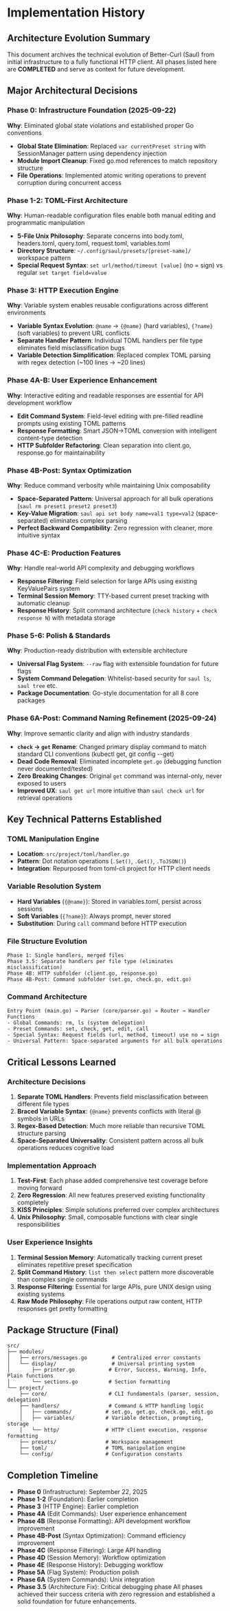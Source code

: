# Implementation History

<!-- Completed phases moved from implementation-plan.md in chronological order.
Use this to understand the evolution and building blocks of this project. -->

## Architecture Evolution Summary

This document archives the technical evolution of Better-Curl (Saul) from initial infrastructure to a fully functional HTTP client. All phases listed here are **COMPLETED** and serve as context for future development.

## Major Architectural Decisions

### Phase 0: Infrastructure Foundation (2025-09-22)
**Why**: Eliminated global state violations and established proper Go conventions
- **Global State Elimination**: Replaced `var currentPreset string` with SessionManager pattern using dependency injection
- **Module Import Cleanup**: Fixed go.mod references to match repository structure
- **File Operations**: Implemented atomic writing operations to prevent corruption during concurrent access

### Phase 1-2: TOML-First Architecture
**Why**: Human-readable configuration files enable both manual editing and programmatic manipulation
- **5-File Unix Philosophy**: Separate concerns into body.toml, headers.toml, query.toml, request.toml, variables.toml
- **Directory Structure**: `~/.config/saul/presets/[preset-name]/` workspace pattern
- **Special Request Syntax**: `set url/method/timeout [value]` (no = sign) vs regular `set target field=value`

### Phase 3: HTTP Execution Engine
**Why**: Variable system enables reusable configurations across different environments
- **Variable Syntax Evolution**: `@name` → `{@name}` (hard variables), `{?name}` (soft variables) to prevent URL conflicts
- **Separate Handler Pattern**: Individual TOML handlers per file type eliminates field misclassification bugs
- **Variable Detection Simplification**: Replaced complex TOML parsing with regex detection (~100 lines → ~20 lines)

### Phase 4A-B: User Experience Enhancement
**Why**: Interactive editing and readable responses are essential for API development workflow
- **Edit Command System**: Field-level editing with pre-filled readline prompts using existing TOML patterns
- **Response Formatting**: Smart JSON→TOML conversion with intelligent content-type detection
- **HTTP Subfolder Refactoring**: Clean separation into client.go, response.go for maintainability

### Phase 4B-Post: Syntax Optimization
**Why**: Reduce command verbosity while maintaining Unix composability
- **Space-Separated Pattern**: Universal approach for all bulk operations (`saul rm preset1 preset2 preset3`)
- **Key-Value Migration**: `saul api set body name=val1 type=val2` (space-separated) eliminates complex parsing
- **Perfect Backward Compatibility**: Zero regression with cleaner, more intuitive syntax

### Phase 4C-E: Production Features
**Why**: Handle real-world API complexity and debugging workflows
- **Response Filtering**: Field selection for large APIs using existing KeyValuePairs system
- **Terminal Session Memory**: TTY-based current preset tracking with automatic cleanup
- **Response History**: Split command architecture (`check history` + `check response N`) with metadata storage

### Phase 5-6: Polish & Standards
**Why**: Production-ready distribution with extensible architecture
- **Universal Flag System**: `--raw` flag with extensible foundation for future flags
- **System Command Delegation**: Whitelist-based security for `saul ls`, `saul tree` etc.
- **Package Documentation**: Go-style documentation for all 8 core packages

### Phase 6A-Post: Command Naming Refinement (2025-09-24)
**Why**: Improve semantic clarity and align with industry standards
- **`check` → `get` Rename**: Changed primary display command to match standard CLI conventions (kubectl get, git config --get)
- **Dead Code Removal**: Eliminated incomplete `get.go` (debugging function never documented/tested)
- **Zero Breaking Changes**: Original `get` command was internal-only, never exposed to users
- **Improved UX**: `saul get url` more intuitive than `saul check url` for retrieval operations

## Key Technical Patterns Established

### TOML Manipulation Engine
- **Location**: `src/project/toml/handler.go`
- **Pattern**: Dot notation operations (`.Set()`, `.Get()`, `.ToJSON()`)
- **Integration**: Repurposed from toml-cli project for HTTP client needs

### Variable Resolution System
- **Hard Variables** (`{@name}`): Stored in variables.toml, persist across sessions
- **Soft Variables** (`{?name}`): Always prompt, never stored
- **Substitution**: During `call` command before HTTP execution

### File Structure Evolution
```
Phase 1: Single handlers, merged files
Phase 3.5: Separate handlers per file type (eliminates misclassification)
Phase 4B: HTTP subfolder (client.go, response.go)
Phase 4B-Post: Command subfolder (set.go, check.go, edit.go)
```

### Command Architecture
```
Entry Point (main.go) → Parser (core/parser.go) → Router → Handler Functions
- Global Commands: rm, ls (system delegation)
- Preset Commands: set, check, get, edit, call
- Special Syntax: Request fields (url, method, timeout) use no = sign
- Universal Pattern: Space-separated arguments for all bulk operations
```

## Critical Lessons Learned

### Architecture Decisions
1. **Separate TOML Handlers**: Prevents field misclassification between different file types
2. **Braced Variable Syntax**: `{@name}` prevents conflicts with literal @ symbols in URLs
3. **Regex-Based Detection**: Much more reliable than recursive TOML structure parsing
4. **Space-Separated Universality**: Consistent pattern across all bulk operations reduces cognitive load

### Implementation Approach
1. **Test-First**: Each phase added comprehensive test coverage before moving forward
2. **Zero Regression**: All new features preserved existing functionality completely
3. **KISS Principles**: Simple solutions preferred over complex architectures
4. **Unix Philosophy**: Small, composable functions with clear single responsibilities

### User Experience Insights
1. **Terminal Session Memory**: Automatically tracking current preset eliminates repetitive preset specification
2. **Split Command History**: `list then select` pattern more discoverable than complex single commands
3. **Response Filtering**: Essential for large APIs, pure UNIX design using existing systems
4. **Raw Mode Philosophy**: File operations output raw content, HTTP responses get pretty formatting

## Package Structure (Final)
```
src/
├── modules/
│   ├── errors/messages.go        # Centralized error constants
│   └── display/                  # Universal printing system
│       ├── printer.go           # Error, Success, Warning, Info, Plain functions
│       └── sections.go          # Section formatting
└── project/
    ├── core/                    # CLI fundamentals (parser, session, delegation)
    ├── handlers/                # Command & HTTP handling logic
    │   ├── commands/           # set.go, get.go, check.go, edit.go
    │   ├── variables/          # Variable detection, prompting, storage
    │   └── http/               # HTTP client execution, response formatting
    ├── presets/                # Workspace management
    ├── toml/                   # TOML manipulation engine
    └── config/                 # Configuration constants
```

## Completion Timeline
- **Phase 0** (Infrastructure): September 22, 2025
- **Phase 1-2** (Foundation): Earlier completion
- **Phase 3** (HTTP Engine): Earlier completion
- **Phase 4A** (Edit Commands): User experience enhancement
- **Phase 4B** (Response Formatting): API development workflow improvement
- **Phase 4B-Post** (Syntax Optimization): Command efficiency improvement
- **Phase 4C** (Response Filtering): Large API handling
- **Phase 4D** (Session Memory): Workflow optimization
- **Phase 4E** (Response History): Debugging workflow
- **Phase 5A** (Flag System): Production polish
- **Phase 6A** (System Commands): Unix integration
- **Phase 3.5** (Architecture Fix): Critical debugging phase
All phases achieved their success criteria with zero regression and established a solid foundation for future enhancements.